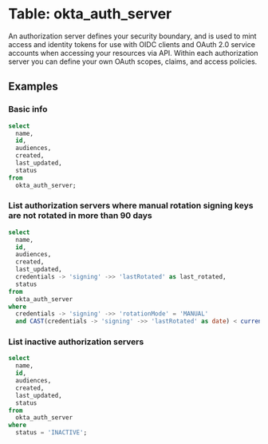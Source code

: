 # Table: okta_auth_server

An authorization server defines your security boundary, and is used to mint access and identity tokens for use with OIDC clients and OAuth 2.0 service accounts when accessing your resources via API. Within each authorization server you can define your own OAuth scopes, claims, and access policies.

## Examples

### Basic info

```sql
select
  name,
  id,
  audiences,
  created,
  last_updated,
  status
from
  okta_auth_server;
```

### List authorization servers where manual rotation signing keys are not rotated in more than 90 days

```sql
select
  name,
  id,
  audiences,
  created,
  last_updated, 
  credentials -> 'signing' ->> 'lastRotated' as last_rotated,
  status
from
  okta_auth_server
where
  credentials -> 'signing' ->> 'rotationMode' = 'MANUAL' 
  and CAST(credentials -> 'signing' ->> 'lastRotated' as date) < current_timestamp - interval '90 days';
```

### List inactive authorization servers

```sql
select
  name,
  id,
  audiences,
  created,
  last_updated,
  status
from
  okta_auth_server
where
  status = 'INACTIVE';
```
